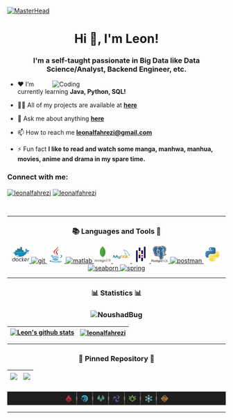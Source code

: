 [![MasterHead](https://user-images.githubusercontent.com/112455924/209546377-6e85ca1c-ceb1-4b93-a446-0d34622cd473.jpg)](https://github.com/leonalfahrezi)
<h1 align="center">Hi 👋, I'm Leon!</h1>
<h3 align="center">I'm a self-taught passionate in Big Data like Data Science/Analyst, Backend Engineer, etc.</h3>
<img align="right" alt="Coding" width="400" src="https://user-images.githubusercontent.com/112455924/209546438-3a5a00b9-7d07-48c2-84bc-e32ec615718f.jpg">

<!-- <p align="left"> <img src="https://komarev.com/ghpvc/?username=leonalfahrezi&label=Profile%20views&color=0e75b6&style=flat" alt="leonalfahrezi" /> </p> -->

- ❤️ I’m currently learning **Java, Python, SQL!**

- 👨‍💻 All of my projects are available at **[here](https://github.com/leonalfahrezi?tab=repositories)**

- 💬 Ask me about anything **[here](https://github.com/leonalfahrezi/leonalfahrezi/issues)**

- 📫 How to reach me **leonalfahrezi@gmail.com**

- ⚡ Fun fact **I like to read and watch some manga, manhwa, manhua, movies, anime and drama in my spare time.**


<h3 align="left">Connect with me:</h3>
<p align="left">
<a href="https://linkedin.com/in/leonalfahrezi" target="blank"><img align="center" src="https://raw.githubusercontent.com/rahuldkjain/github-profile-readme-generator/master/src/images/icons/Social/linked-in-alt.svg" alt="leonalfahrezi" height="30" width="40" /></a>
<a href="https://instagram.com/leonalfahrezi" target="blank"><img align="center" src="https://raw.githubusercontent.com/rahuldkjain/github-profile-readme-generator/master/src/images/icons/Social/instagram.svg" alt="leonalfahrezi" height="30" width="40" /></a>
</p>
<br />

____
<h3 align="center"> 📚 Languages and Tools 🧰</h3>
 <p align="center">
<a href="https://www.docker.com/" target="_blank" rel="noreferrer"> <img src="https://raw.githubusercontent.com/devicons/devicon/master/icons/docker/docker-original-wordmark.svg" alt="docker" width="40" height="40"/> </a> <a href="https://git-scm.com/" target="_blank" rel="noreferrer"> <img src="https://www.vectorlogo.zone/logos/git-scm/git-scm-icon.svg" alt="git" width="40" height="40"/> </a> <a href="https://www.java.com" target="_blank" rel="noreferrer"> <img src="https://raw.githubusercontent.com/devicons/devicon/master/icons/java/java-original.svg" alt="java" width="40" height="40"/> </a> <a href="https://www.mathworks.com/" target="_blank" rel="noreferrer"> <img src="https://upload.wikimedia.org/wikipedia/commons/2/21/Matlab_Logo.png" alt="matlab" width="40" height="40"/> </a> <a href="https://www.mongodb.com/" target="_blank" rel="noreferrer"> <img src="https://raw.githubusercontent.com/devicons/devicon/master/icons/mongodb/mongodb-original-wordmark.svg" alt="mongodb" width="40" height="40"/> </a> <a href="https://www.mysql.com/" target="_blank" rel="noreferrer"> <img src="https://raw.githubusercontent.com/devicons/devicon/master/icons/mysql/mysql-original-wordmark.svg" alt="mysql" width="40" height="40"/> </a> <a href="https://pandas.pydata.org/" target="_blank" rel="noreferrer"> <img src="https://raw.githubusercontent.com/devicons/devicon/2ae2a900d2f041da66e950e4d48052658d850630/icons/pandas/pandas-original.svg" alt="pandas" width="40" height="40"/> </a> <a href="https://www.postgresql.org" target="_blank" rel="noreferrer"> <img src="https://raw.githubusercontent.com/devicons/devicon/master/icons/postgresql/postgresql-original-wordmark.svg" alt="postgresql" width="40" height="40"/> </a> <a href="https://postman.com" target="_blank" rel="noreferrer"> <img src="https://www.vectorlogo.zone/logos/getpostman/getpostman-icon.svg" alt="postman" width="40" height="40"/> </a> <a href="https://www.python.org" target="_blank" rel="noreferrer"> <img src="https://raw.githubusercontent.com/devicons/devicon/master/icons/python/python-original.svg" alt="python" width="40" height="40"/> </a> <a href="https://seaborn.pydata.org/" target="_blank" rel="noreferrer"> <img src="https://seaborn.pydata.org/_images/logo-mark-lightbg.svg" alt="seaborn" width="40" height="40"/> </a> <a href="https://spring.io/" target="_blank" rel="noreferrer"> <img src="https://www.vectorlogo.zone/logos/springio/springio-icon.svg" alt="spring" width="40" height="40"/> </a></p>

____

<h3 align="center">📊 Statistics 📊</h3>

<h3 align="center">
 <img align="center" src="http://github-readme-streak-stats.herokuapp.com?user=leonalfahrezi&theme=dark&background=FD2D2D00&hide_border=true&currStreakNum=DD0000&sideLabels=DD2727&sideNums=1CDDAD" alt="NoushadBug"/>
</h3>

| [![Leon's github stats](https://github-readme-stats.vercel.app/api?username=leonalfahrezi&count_private=true&show_icon=true&card_width=400&bg_color=00000000&title_color=FA8C00&text_color=949CA5&show_icons=true&hide_border=true&icon_color=CC5160)](https://github-readme-stats.vercel.app/api?username=leonalfahrezi&count_private=true&show_icon=true&card_width=400&bg_color=80,bdc3c7,2c3e50&title_color=fff&text_color=fff&icon_color=58A6FF) | <a href=""><img align="center" src="https://github-readme-stats.vercel.app/api/top-langs/?username=leonalfahrezi&hide=jupyter%20notebook,html&card_width=400&bg_color=00000000&title_color=FA8C00&text_color=949CA5&show_icons=true&hide_border=true&icon_color=CC5160" alt="leonalfahrezi"/></a> |
| :--: | :--: | 

---

<h3 align="center">📌 Pinned Repository 📌</h3>

| <a href="https://github.com/anuraghazra/github-readme-stats"><img align="center" src="https://github-readme-stats.vercel.app/api/pin/?username=leonalfahrezi&repo=DataSteamCaseAnalyst&bg_color=00000000&title_color=FA8C00&text_color=949CA5&hide_border=true&icon_color=CC5160" /></a> | <a href="https://github.com/anuraghazra/github-readme-stats"><img align="center" src="https://github-readme-stats.vercel.app/api/pin/?username=leonalfahrezi&repo=ForecastingExportProductWithARIMA_Method&bg_color=00000000&title_color=FA8C00&text_color=949CA5&hide_border=true&icon_color=CC5160"/></a> | 
| :--: | :--: | 

<h3 align="center"><img align="center" src="https://github.com/leonalfahrezi/leonalfahrezi/blob/main/elemental-wallpaper-1600x480_68.png" alt="leonalfahrezi"/></h3>

---
<!-- | <a href="https://github.com/anuraghazra/github-readme-stats"><img align="center" src="https://github-readme-stats.vercel.app/api/top-langs/?username=leonalfahrezi&layout=compact&hide_border=true&hide=jupyter%20notebook,html&theme=graywhite" /></a> | <a href="https://github.com/anuraghazra/github-readme-stats"><img align="center" src="https://github-readme-stats.vercel.app/api/pin/?username=leonalfahrezi&repo=ForecastingExportProductWithARIMA_Method&hide_border=true&theme=graywhite" /></a> |
| ------------- | ------------- | -->

<!-- <a href="https://github.com/anuraghazra/github-readme-stats">
  <img align="center" src="https://github-readme-stats.vercel.app/api/pin/?username=anuraghazra&repo=github-readme-stats&theme=buefy" />
</a>
<a href="https://github.com/anuraghazra/anuraghazra.github.io">
  <img align="center" src="https://github-readme-stats.vercel.app/api/pin/?username=anuraghazra&repo=anuraghazra.github.io&theme=buefy" />
</a> -->

<!-- <p>&nbsp;<img align="center" src="https://github-readme-stats.vercel.app/api?username=leonalfahrezi&show_icons=true&locale=en" alt="leonalfahrezi" /></p>

<p><img align="center" src="https://github-readme-streak-stats.herokuapp.com/?user=leonalfahrezi&" alt="leonalfahrezi" /></p> -->
